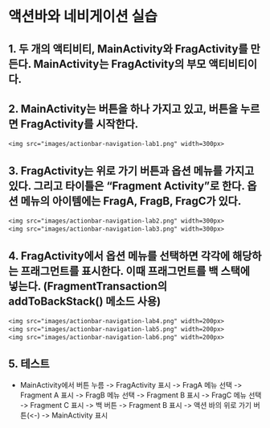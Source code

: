 # 액션바와 네비게이션 실습

## 1. 두 개의 액티비티, MainActivity와 FragActivity를 만든다. MainActivity는 FragActivity의 부모 액티비티이다.

## 2. MainActivity는 버튼을 하나 가지고 있고, 버튼을 누르면 FragActivity를 시작한다.

    <img src="images/actionbar-navigation-lab1.png" width=300px>

## 3. FragActivity는 위로 가기 버튼과 옵션 메뉴를 가지고 있다. 그리고 타이틀은 “Fragment Activity”로 한다. 옵션 메뉴의 아이템에는 FragA, FragB, FragC가 있다.

    <img src="images/actionbar-navigation-lab2.png" width=300px>
    <img src="images/actionbar-navigation-lab3.png" width=300px>

## 4. FragActivity에서 옵션 메뉴를 선택하면 각각에 해당하는 프래그먼트를 표시한다. 이때 프래그먼트를 백 스택에 넣는다. (FragmentTransaction의 addToBackStack() 메소드 사용)

    <img src="images/actionbar-navigation-lab4.png" width=200px>
    <img src="images/actionbar-navigation-lab5.png" width=200px>
    <img src="images/actionbar-navigation-lab6.png" width=200px>

## 5. 테스트
* MainActivity에서 버튼 누름 -> FragActivity 표시 -> FragA 메뉴 선택 -> Fragment A 표시 -> FragB 메뉴 선택 -> Fragment B 표시 -> FragC 메뉴 선택 -> Fragment C 표시 -> 백 버튼 -> Fragment B 표시 -> 액션 바의 위로 가기 버튼(<-) -> MainActivity 표시
